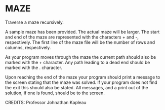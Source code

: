 # MAZE
Traverse a maze recursively. 

A sample maze has been provided. The actual maze will be
larger. The start and end of the maze are represented with the
characters + and -, respectively. The first line of the maze file will be the number
of rows and columns, respectively.

As your program moves through the maze the current path should
also be marked with the + character. Any path leading to
a dead end should be marked with the . character.

Upon reaching the end of the maze your program should print a
message to the screen stating that the maze was solved.
If your program does not find the exit this should also be stated.
All messages, and a print out of the solution, if one is found,
should be to the screen.

CREDITS: Professor Johnathan Kapleau
